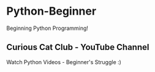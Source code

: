 # Python-Beginner
Beginning Python Programming!

## Curious Cat Club - YouTube Channel
Watch Python Videos - Beginner's Struggle :)
